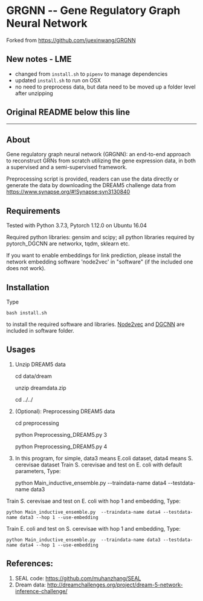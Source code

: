 GRGNN -- Gene Regulatory Graph Neural Network
===============================================================================

Forked from <https://github.com/juexinwang/GRGNN>

## New notes - LME


* changed from `install.sh` to `pipenv` to manage dependencies
* updated `install.sh` to run on OSX
* no need to preprocess data, but data need to be moved up a folder level after unzipping




## Original README below this line
-----
About
-----

Gene regulatory graph neural network (GRGNN): an end-to-end approach to reconstruct GRNs from scratch utilizing the gene expression data, in both a supervised and a semi-supervised framework. 

Preprocessing script is provided, readers can use the data directly or generate the data by downloading the DREAM5 challenge data from https://www.synapse.org/#!Synapse:syn3130840

Requirements
------------

Tested with Python 3.7.3, Pytorch 1.12.0 on Ubuntu 16.04

Required python libraries: gensim and scipy; all python libraries required by pytorch_DGCNN are networkx, tqdm, sklearn etc.

If you want to enable embeddings for link prediction, please install the network embedding software 'node2vec' in "software" (if the included one does not work).

Installation
------------
Type

    bash install.sh

to install the required software and libraries. [Node2vec](https://github.com/aditya-grover/node2vec) and [DGCNN](https://github.com/muhanzhang/pytorch_DGCNN) are included in software folder. 


Usages
------
1. Unzip DREAM5 data

    cd data/dream

    unzip dreamdata.zip

    cd ../../

2. (Optional): Preprocessing DREAM5 data

    cd preprocessing

    python Preprocessing_DREAM5.py 3

    python Preprocessing_DREAM5.py 4

3. In this program, for simple, data3 means E.coli dataset, data4 means S. cerevisae dataset
Train S. cerevisae and test on E. coli with default parameters, Type:

    python Main_inductive_ensemble.py  --traindata-name data4 --testdata-name data3

Train S. cerevisae and test on E. coli with hop 1 and embedding, Type:

    python Main_inductive_ensemble.py  --traindata-name data4 --testdata-name data3 --hop 1 --use-embedding

Train E. coli and test on S. cerevisae with hop 1 and embedding, Type:

    python Main_inductive_ensemble.py  --traindata-name data3 --testdata-name data4 --hop 1 --use-embedding


References:
------------
1. SEAL code: https://github.com/muhanzhang/SEAL
2. Dream data: http://dreamchallenges.org/project/dream-5-network-inference-challenge/ 

